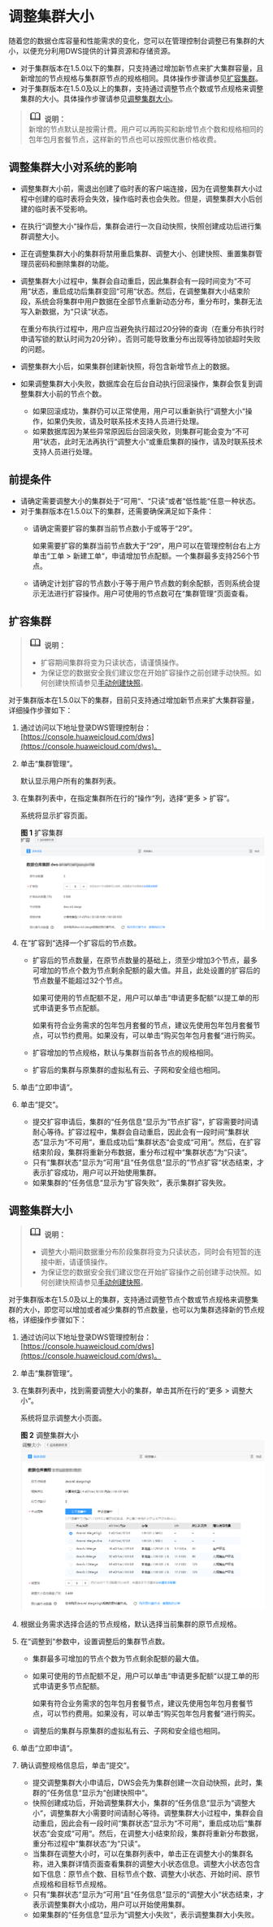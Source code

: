 # 调整集群大小<a name="dws_01_0023"></a>

随着您的数据仓库容量和性能需求的变化，您可以在管理控制台调整已有集群的大小，以便充分利用DWS提供的计算资源和存储资源。

-   对于集群版本在1.5.0以下的集群，只支持通过增加新节点来扩大集群容量，且新增加的节点规格与集群原节点的规格相同。具体操作步骤请参见[扩容集群](#section31992607155626)。
-   对于集群版本在1.5.0及以上的集群，支持通过调整节点个数或节点规格来调整集群的大小。具体操作步骤请参见[调整集群大小](#section12918122613613)。

>![](public_sys-resources/icon-note.gif) **说明：**   
>新增的节点默认是按需计费。用户可以再购买和新增节点个数和规格相同的包年包月套餐节点，这样新的节点也可以按照优惠价格收费。  

## 调整集群大小对系统的影响<a name="section197614545591"></a>

-   调整集群大小前，需退出创建了临时表的客户端连接，因为在调整集群大小过程中创建的临时表将会失效，操作临时表也会失败。但是，调整集群大小后创建的临时表不受影响。
-   在执行“调整大小“操作后，集群会进行一次自动快照，快照创建成功后进行集群调整大小。
-   正在调整集群大小的集群将禁用重启集群、调整大小、创建快照、重置集群管理员密码和删除集群的功能。
-   调整集群大小过程中，集群会自动重启，因此集群会有一段时间变为“不可用“状态，重启成功后集群变回“可用“状态。然后，在调整集群大小结束阶段，系统会将集群中用户数据在全部节点重新动态分布，重分布时，集群无法写入新数据，为“只读“状态。

    在重分布执行过程中，用户应当避免执行超过20分钟的查询（在重分布执行时申请写锁的默认时间为20分钟）。否则可能导致重分布出现等待加锁超时失败的问题。

-   调整集群大小后，如果集群创建新快照，将包含新增节点上的数据。
-   如果调整集群大小失败，数据库会在后台自动执行回滚操作，集群会恢复到调整集群大小前的节点个数。
    -   如果回滚成功，集群仍可以正常使用，用户可以重新执行“调整大小“操作，如果仍失败，请及时联系技术支持人员进行处理。
    -   如果数据库因为某些异常原因后台回滚失败，则集群可能会变为“不可用“状态，此时无法再执行“调整大小“或重启集群的操作，请及时联系技术支持人员进行处理。


## 前提条件<a name="section18865182981110"></a>

-   请确定需要调整大小的集群处于“可用“、“只读“或者“低性能“任意一种状态。
-   对于集群版本在1.5.0以下的集群，还需要确保满足如下条件：
    -   请确定需要扩容的集群当前节点数小于或等于“29“。

        如果需要扩容的集群当前节点数大于“29“，用户可以在管理控制台右上方单击“工单 \> 新建工单“，申请增加节点配额。一个集群最多支持256个节点。

    -   请确定计划扩容的节点数小于等于用户节点数的剩余配额，否则系统会提示无法进行扩容操作。用户可使用的节点数可在“集群管理“页面查看。


## 扩容集群<a name="section31992607155626"></a>

>![](public_sys-resources/icon-note.gif) **说明：**   
>-   扩容期间集群将变为只读状态，请谨慎操作。  
>-   为保证您的数据安全我们建议您在开始扩容操作之前创建手动快照。如何创建快照请参见[手动创建快照](手动创建快照.md)。  

对于集群版本在1.5.0以下的集群，目前只支持通过增加新节点来扩大集群容量，详细操作步骤如下：

1.  通过访问以下地址登录DWS管理控制台：[https://console.huaweicloud.com/dws](https://console.huaweicloud.com/dws)。
2.  单击“集群管理“。

    默认显示用户所有的集群列表。

3.  在集群列表中，在指定集群所在行的“操作“列，选择“更多  \>  扩容“。

    系统将显示扩容页面。

    **图 1**  扩容集群<a name="fig1111204312162"></a>  
    ![](figures/扩容集群.png "扩容集群")

4.  在“扩容到“选择一个扩容后的节点数。
    -   扩容后的节点数量，在原节点数量的基础上，须至少增加3个节点，最多可增加的节点个数为节点剩余配额的最大值。并且，此处设置的扩容后的节点数量不能超过32个节点。

        如果可使用的节点配额不足，用户可以单击“申请更多配额“以提工单的形式申请更多节点配额。

        如果有符合业务需求的包年包月套餐的节点，建议先使用包年包月套餐节点，可以节约费用。如果没有，可以单击“购买包年包月套餐“进行购买。

    -   扩容增加的节点规格，默认与集群当前各节点的规格相同。
    -   扩容后的集群与原集群的虚拟私有云、子网和安全组也相同。

5.  单击“立即申请“。
6.  单击“提交“。
    -   提交扩容申请后，集群的“任务信息“显示为“节点扩容“，扩容需要时间请耐心等待。扩容过程中，集群会自动重启，因此会有一段时间“集群状态“显示为“不可用“，重启成功后“集群状态“会变成“可用“。然后，在扩容结束阶段，集群将重新分布数据，重分布过程中“集群状态“为“只读“。
    -   只有“集群状态“显示为“可用“且“任务信息“显示的“节点扩容“状态结束，才表示扩容成功，用户可以开始使用集群。
    -   如果集群的“任务信息“显示为“扩容失败“，表示集群扩容失败。


## 调整集群大小<a name="section12918122613613"></a>

>![](public_sys-resources/icon-note.gif) **说明：**   
>-   调整大小期间数据重分布阶段集群将变为只读状态，同时会有短暂的连接中断，请谨慎操作。  
>-   为保证您的数据安全我们建议您在开始扩容操作之前创建手动快照。如何创建快照请参见[手动创建快照](手动创建快照.md)。  

对于集群版本在1.5.0及以上的集群，支持通过调整节点个数或节点规格来调整集群的大小，即您可以增加或者减少集群的节点数量，也可以为集群选择新的节点规格，详细操作步骤如下：

1.  通过访问以下地址登录DWS管理控制台：[https://console.huaweicloud.com/dws](https://console.huaweicloud.com/dws)。
2.  单击“集群管理“。
3.  在集群列表中，找到需要调整大小的集群，单击其所在行的“更多  \>  调整大小“。

    系统将显示调整大小页面。

    **图 2**  调整集群大小<a name="fig4483546135113"></a>  
    ![](figures/调整集群大小.png "调整集群大小")

4.  根据业务需求选择合适的节点规格，默认选择当前集群的原节点规格。
5.  在“调整到“参数中，设置调整后的集群节点数。
    -   集群最多可增加的节点个数为节点剩余配额的最大值。
    -   如果可使用的节点配额不足，用户可以单击“申请更多配额“以提工单的形式申请更多节点配额。

        如果有符合业务需求的包年包月套餐节点，建议先使用包年包月套餐节点，可以节约费用。如果没有，可以单击“购买包年包月套餐“进行购买。

    -   调整后的集群与原集群的虚拟私有云、子网和安全组也相同。

6.  单击“立即申请“。
7.  确认调整规格信息后，单击“提交“。
    -   提交调整集群大小申请后，DWS会先为集群创建一次自动快照，此时，集群的“任务信息“显示为“创建快照中“。
    -   快照创建成功后，开始调整集群大小，集群的“任务信息“显示为“调整大小“，调整集群大小需要时间请耐心等待。调整集群大小过程中，集群会自动重启，因此会有一段时间“集群状态“显示为“不可用“，重启成功后“集群状态“会变成“可用“。然后，在调整大小结束阶段，集群将重新分布数据，重分布过程中“集群状态“为“只读“。
    -   当集群在调整大小时，可以在集群列表中，单击正在调整大小的集群名称，进入集群详情页面查看集群的调整大小状态信息。调整大小状态包含如下信息：原节点个数、目标节点个数、调整大小状态、开始时间、原节点规格和目标节点规格。
    -   只有“集群状态“显示为“可用“且“任务信息“显示的“调整大小“状态结束，才表示调整集群大小成功，用户可以开始使用集群。
    -   如果集群的“任务信息“显示为“调整大小失败“，表示调整集群大小失败。


